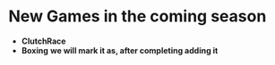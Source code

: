 # New Games in the coming season 
- **ClutchRace**
- **Boxing**
__we will mark it as, after completing adding it__